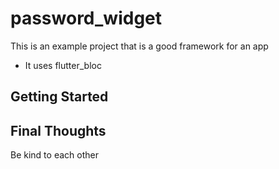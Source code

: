 # password_widget

This is an example project that is a good framework for an app

- It uses flutter_bloc

## Getting Started

## Final Thoughts

Be kind to each other
